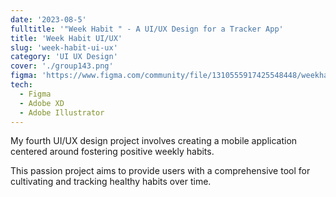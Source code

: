 ```yaml
---
date: '2023-08-5'
fulltitle: '"Week Habit " - A UI/UX Design for a Tracker App'
title: 'Week Habit UI/UX'
slug: 'week-habit-ui-ux'
category: 'UI UX Design'
cover: './group143.png'
figma: 'https://www.figma.com/community/file/1310555917425548448/weekhabit-tracker-app'
tech:
  - Figma
  - Adobe XD
  - Adobe Illustrator
---
```


My fourth UI/UX design project involves creating a mobile application centered around fostering positive weekly habits.

This passion project aims to provide users with a comprehensive tool for cultivating and tracking healthy habits over time.
